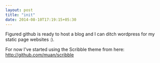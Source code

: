 ```yaml
---
layout: post
title: "init"
date: 2014-08-10T17:19:15+05:30
---
```


Figured github is ready to host a blog and I can ditch wordpress for my static page websites :).

For now I've started using the Scribble theme from here: <http://github.com/muan/scribble>


